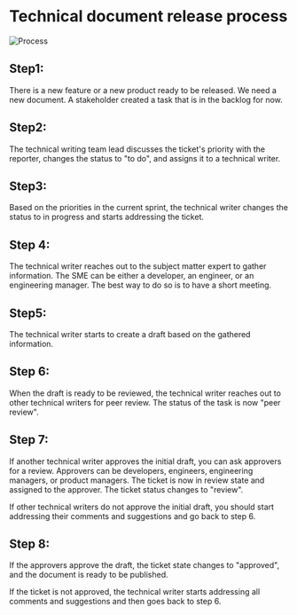 # Technical document release process

![Process](https://user-images.githubusercontent.com/10261553/188964072-dcbc3672-48b8-4c83-a470-3e14dd33830c.jpg)


## Step1:
There is a new feature or a new product ready to be released. We need a new document. A stakeholder created a task that is in the backlog for now.

## Step2:
The technical writing team lead discusses the ticket's priority with the reporter, changes the status to "to do", and assigns it to a technical writer.

## Step3:
Based on the priorities in the current sprint, the technical writer changes the status to in progress and starts addressing the ticket.

## Step 4:
The technical writer reaches out to the subject matter expert to gather information. The SME can be either a developer, an engineer, or an engineering manager. The best way to do so is to have a short meeting.

## Step5:
The technical writer starts to create a draft based on the gathered information. 

## Step 6:
When the draft is ready to be reviewed, the technical writer reaches out to other technical writers for peer review. The status of the task is now "peer review".

## Step 7:
If another technical writer approves the initial draft, you can ask approvers for a review. Approvers can be developers, engineers, engineering managers, or product managers. The ticket is now in review state and assigned to the approver. The ticket status changes to "review".

If other technical writers do not approve the initial draft, you should start addressing their comments and suggestions and go back to step 6.

## Step 8:
If the approvers approve the draft, the ticket state changes to "approved", and the document is ready to be published. 

If the ticket is not approved, the technical writer starts addressing all comments and suggestions and then goes back to step 6.


